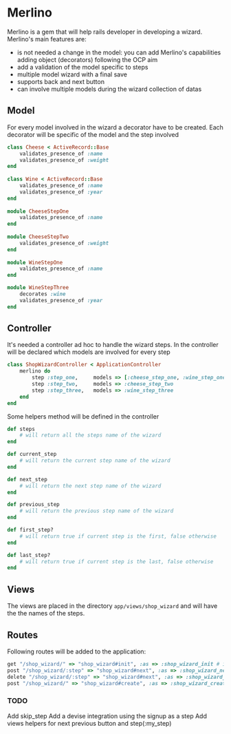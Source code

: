 # Merlino
Merlino is a gem that will help rails developer in developing a wizard. Merlino's main features are:

* is not needed a change in the model: you can add Merlino's capabilities adding object (decorators) following the OCP aim
* add a validation of the model specific to steps
* multiple model wizard with a final save
* supports back and next button
* can involve multiple models during the wizard collection of datas
  
## Model
For every model involved in the wizard a decorator have to be created. Each decorator will be specific of the model and the step involved

```ruby
class Cheese < ActiveRecord::Base
	validates_presence_of :name
	validates_presence_of :weight
end
	
class Wine < ActiveRecord::Base
	validates_presence_of :name
	validates_presence_of :year
end
	
module CheeseStepOne
	validates_presence_of :name
end
	
module CheeseStepTwo
	validates_presence_of :weight
end
	
module WineStepOne
	validates_presence_of :name		
end

module WineStepThree
	decorates :wine
	validates_presence_of :year		
end
```

## Controller
It's needed a controller ad hoc to handle the wizard steps. In the controller will be declared which models are involved for every step

```ruby
class ShopWizardController < ApplicationController
	merlino do
		step :step_one,		models => [:cheese_step_one, :wine_step_one]
		step :step_two,		models => :cheese_step_two
		step :step_three,	models => :wine_step_three
	end
end
```

Some helpers method will be defined in the controller 

```ruby
def steps
	# will return all the steps name of the wizard
end

def current_step
	# will return the current step name of the wizard
end

def next_step
	# will return the next step name of the wizard
end

def previous_step
	# will return the previous step name of the wizard
end

def first_step?
	# will return true if current step is the first, false otherwise
end

def last_step?
	# will return true if current step is the last, false otherwise
end
```

## Views
The views are placed in the directory ```app/views/shop_wizard``` and will have the the names of the steps.

## Routes
Following routes will be added to the application:

```ruby
get "/shop_wizard/" => "shop_wizard#init", :as => :shop_wizard_init # initialize session for the wizard 
post "/shop_wizard/:step" => "shop_wizard#next", :as => :shop_wizard_next # goes to the next step
delete "/shop_wizard/:step" => "shop_wizard#next", :as => :shop_wizard_back # goes to the previous step
post "/shop_wizard/" => "shop_wizard#create", :as => :shop_wizard_create # finally create models
```

### TODO
Add skip_step
Add a devise integration using the signup as a step
Add views helpers for next previous button and step(:my_step)
